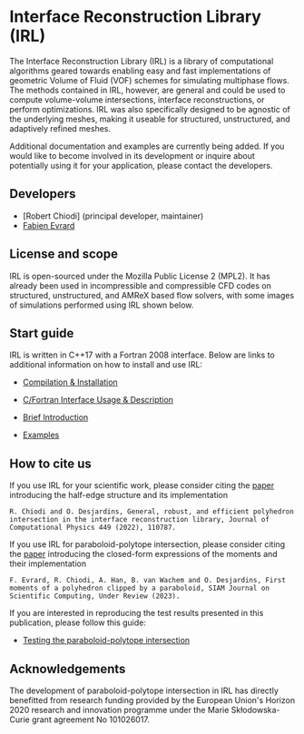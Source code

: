 # Interface Reconstruction Library (IRL)

The Interface Reconstruction Library (IRL) is a library of computational algorithms geared towards enabling easy and fast implementations of geometric Volume of Fluid (VOF) schemes for simulating multiphase flows. The methods contained in IRL, however, are general and could be used to compute volume-volume intersections, interface reconstructions, or perform optimizations. IRL was also specifically designed to be agnostic of the underlying meshes, making it useable for structured, unstructured, and adaptively refined meshes.

Additional documentation and examples are currently being added. If you would like to become involved in its development or inquire about potentially using it for your application, please contact the developers.

## Developers
- [Robert Chiodi] (principal developer, maintainer)
- [Fabien Evrard](mailto:fabien.evrard@cornell.edu)

## License and scope
IRL is open-sourced under the Mozilla Public License 2 (MPL2). It has already been used in incompressible and compressible CFD codes on structured, unstructured, and AMReX based flow solvers, with some images of simulations performed using IRL shown below.

## Start guide
IRL is written in C++17 with a Fortran 2008 interface. Below are links to additional information on how to install and use IRL:

- [Compilation & Installation](docs/markdown/install_main_page.md)

- [C/Fortran Interface Usage & Description](docs/markdown/interface_main_page.md)

- [Brief Introduction](docs/reference_powerpoint.pdf)

- [Examples](docs/markdown/examples_main_page.md)

## How to cite us
If you use IRL for your scientific work, please consider citing the [paper](https://doi.org/10.1016/j.jcp.2021.110787) introducing the half-edge structure and its implementation

    R. Chiodi and O. Desjardins, General, robust, and efficient polyhedron intersection in the interface reconstruction library, Journal of Computational Physics 449 (2022), 110787. 

If you use IRL for paraboloid-polytope intersection, please consider citing the [paper]() introducing the closed-form expressions of the moments and their implementation

    F. Evrard, R. Chiodi, A. Han, B. van Wachem and O. Desjardins, First moments of a polyhedron clipped by a paraboloid, SIAM Journal on Scientific Computing, Under Review (2023).

If you are interested in reproducing the test results presented in this publication, please follow this guide:

- [Testing the paraboloid-polytope intersection](docs/markdown/paraboloid-polytope_intersection.md)

## Acknowledgements
The development of paraboloid-polytope intersection in IRL has directly benefitted from research funding provided by the European Union's Horizon 2020 research and innovation programme under the Marie Skłodowska-Curie grant agreement No 101026017.